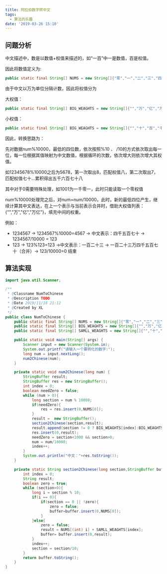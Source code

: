 ```yaml
---
title: 阿拉伯数字转中文
tags:
  - 算法的乐趣
date: '2019-03-26 15:10'
---
```

## 问题分析

中文描述中，数是以数值+权值来描述的，如“一百”中一是数值，百是权值。

因此将数值定义为:
```java
public static final String[] NUMS = new String[]{"零","一","二","三","四","五","六","七","八","九"};
```
由于中文以万为单位分隔计数，因此将权值分为

大权值：

```java
public static final String[] BIG_WEAGHTS = new String[]{"","万","亿","万亿"};
```
小权值：

```java
public static final String[] BIG_WEAGHTS = new String[]{"","十","百","千"};
```
因此，转换思路为：

先对数据num%10000，最低的四位数，依次按照%10 、 /10的方式依次取出每一位，每一位根据其值映射为中文数值，根据循环的次数，依次增大则依次增大其权值。

如12345678%10000之后为5678，第一次取出8，匹配权值八，第二次取出7，匹配权值七十...累积得出五千六百七十八

其中对于0需要特殊处理，如1001为一千零一，此时只能读取一个零权值

num%10000处理完之后，对num=num/10000，此时，新的最低四位产生，继续计算其中文表达，在上一个表示与当前表示合并时，借助大权值列表：
{"","万","亿","万亿"}，填充中间的权重。

例如： 
- 1234567 -> 1234567%10000=4567 -> 中文表示：四千五百七十 -> 1234567/10000 = 123 
- 123  -> 123%123=123  ->中文表示：一百二十三  -> 一百二十三万四千五百七十（合并）-> 123/10000=0 结束



## 算法实现

```java
import java.util.Scanner;

/**
 * @Classname NumToChinese
 * @Description TODO
 * @Date 2019/11/18 21:12
 * @Created by XL
 */
public class NumToChinese {
    public static final String[] NUMS = new String[]{"零","一","二","三","四","五","六","七","八","九"};
    public static final String[] BIG_WEAGHTS = new String[]{"","万","亿","万亿"};
    public static final String[] SAMLL_WEAGHTS = new String[]{"","十","百","千"};

    public static void main(String[] args) {
        Scanner input = new Scanner(System.in);
        System.out.printf("请输入一个要转化的数字:");
        long num = input.nextLong();
        num2Chinese(num);
    }

    private static void num2Chinese(long num) {
        StringBuffer result;
        StringBuffer res = new StringBuffer();
        int index = 0;
        boolean needZero = false;
        while (num > 0){
            long section = num % 10000;
            if(needZero){
                res = res.insert(0,NUMS[0]);
            }
            result =  new StringBuffer();
            section2Chinese(section,result);
            result.append(section != 0 ? BIG_WEAGHTS[index]:BIG_WEAGHTS[0]);
            res.insert(0,result);
            needZero = section<1000 && section>0;
            num = num/10000;
            index++;
        }
        System.out.println("中文："+res.toString());
    }

    private static String section2Chinese(long section,StringBuffer buffer) {
        int index = 0;
        String result;
        boolean zero = true;
        while (section>0){
            long i = section % 10;
            if(i == 0){
                if(section == 0 || !zero){
                    zero = false;
                    buffer=buffer.insert(0,NUMS[0]);
                }
            }else{
                zero = false;
                result = NUMS[(int) i] + SAMLL_WEAGHTS[index];
                buffer= buffer.insert(0,result);
            }
            index++;
            section = section/10;
        }
        return buffer.toString();
    }
}

```